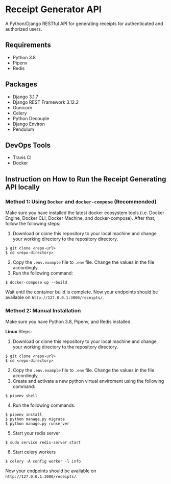 # Receipt Generator API
A Python/Django RESTful API for generating receipts for authenticated and authorized users.

## Requirements
- Python 3.8
- Pipenv
- Redis

## Packages
- Django 3.1.7
- Django REST Framework 3.12.2
- Gunicorn
- Celery
- Python Decouple
- Django Environ
- Pendulum

## DevOps Tools
- Travis CI
- Docker

## Instruction on How to Run the Receipt Generating API locally

### Method 1: Using `Docker` and `docker-compose` (Recommended)
Make sure you have installed the latest docker ecosystem tools (i.e. Docker Engine, Docker CLI, Docker Machine, and docker-compose). After that, follow the following steps:

1. Download or clone this repository to your local machine and change your working directory to the repository directory.
```
$ git clone <repo-url>
$ cd <repo-directory>
```
2. Copy the `.env.example` file to `.env` file. Change the values in the file accordingly.
3. Run the following command:
```
$ docker-compose up --build
```

Wait until the container build is complete. Now your endpoints should be available on `http://127.0.0.1:3000/receipts/`.


### Method 2: Manual Installation
Make sure you have Python 3.8, Pipenv, and Redis installed.

**Linux**
Steps:
1. Download or clone this repository to your local machine and change your working directory to the repository directory.
```
$ git clone <repo-url>
$ cd <repo-directory>
```
2. Copy the `.env.example` file to `.env` file. Change the values in the file accordingly.
3. Create and activate a new python virtual enviroment using the following command:
```
$ pipenv shell
```
4. Run the following commands:
```
$ pipenv install
$ python manage.py migrate
$ python manage.py runserver
```

5. Start your redis server
```
$ sudo service redis-server start
```

6. Start celery workers
```
$ celery -A config worker -l info
```

Now your endpoints should be available on `http://127.0.0.1:3000/receipts/`.
